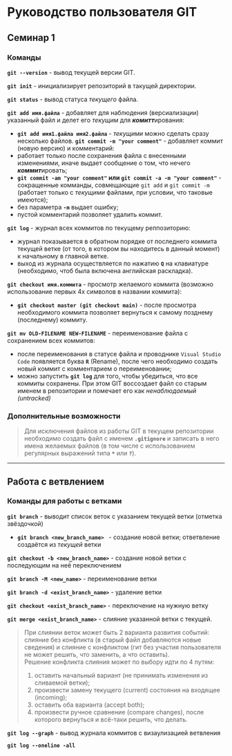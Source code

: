 # Руководство пользователя GIT
## Семинар 1
### Команды
**`git --version`** - вывод текущей версии GIT.

**`git init`** - инициализирует репозиторий в такущей директории.

**`git status`** - вывод статуса *текущего* файла.

**`git add имя.файла`** - добавляет для наблюдения (версиализации) указанный файл и делет его *текущим* для ***комитт***ирования:
* **`git add имя1.файла имя2.файла`** - *текущими* можно сделать сразу несколько файлов.
**`git commit -m "your comment"`** - добавляет коммит (новую версию) и комментарий:
* работает только после сохранения файла с внесенными изменениями, иначе выдает сообщение о том, что нечего ***коммит***ировать;
* **`git commit -am "your comment"` или `git commit -a -m "your comment"`** - сокращенные комманды, совмещающие `git add` и `git commit -m` (работает только с *текущими* файлами, при условии, что таковые имеются);
* без параметра **`-m`** выдает ошибку;
* пустой комментарий позволяет удалить коммит.  

**`git log`** - журнал всех коммитов по текущему реппозиторию:
* журнал показывается в обратном порядке от последнего коммита текущей ветке (от того, в котором вы находитесь в данный момент) к начальному в главной ветке.
* выход из журнала осуществляется по нажатию **`Q`** на клавиатуре (необходимо, чтоб была включена английская раскладка).  

**`git checkout имя.коммита`** - просмотр желаемого коммита (возможно использование первых 4х символов в названии коммита):
* **`git checkout master (git checkout main)`** - после просмотра необходимого коммита позволяет вернуться к самому позднему (последнему) коммиту.

**`git mv OLD-FILENAME NEW-FILENAME`** - переименование файла с сохранением всех коммитов:
* после переименования в статусе файла и проводнике `Visual Studio Code` появляется буква **`R`** (Rename), после чего необходимо создать новый коммит с комментарием о переименовании;
* можно запустить **`git log`** для того, чтобы убедиться, что все коммиты сохранены. При этом GIT воссоздает файл со старым именем в репозитории и помечает его как *ненаблюдаемый (untracked)*

### Дополнительные возможности
> Для исключения файлов из работы GIT в текущем репозитории необходимо создать файл с именем **`.gitignore`** и записать в него имена желаемых файлов (в том числе с использованием регулярных выражений типа **`*`** или **`?`**).

***

## Работа с ветвлением

### **Команды для работы с ветками**
**`git branch`** - выводит список веток с указанием текущей ветки (отметка звёздочкой)

* **`git branch <new_branch_name> `** - создание новой ветки; ответвление создаётся из *текущей* ветки

**`git checkout -b <new_branch_name>`** - создание новой ветки с последующим на неё переключением

**`git branch -M <new_name>`** - переименование ветки

**`git branch -d <exist_branch_name>`** - удаление ветки

**`git checkout <exist_branch_name>`** - переключение на нужную ветку

**`git merge <exist_branch_name>`** - слияние указанной ветки с текущей.
> При слиянии веток может быть 2 варианта развития событий: слияние без конфликта (в старый файл добавляются новые сведения) и слияние с конфликтом (гит без участия пользователя не может решить, что заменить, а что оставить).  
Решение конфликта слияния может по выбору идти по 4 путям:
>1. оставить начальный вариант (не принимать изменения из сливаемой ветки);
>2. произвести замену текущего (current) состояния на входящее (incoming);
>3. оставить оба варианта (accept both);
>4. произвести ручное сравнение (compare changes), после которого вернуться и всё-таки решить, что делать.

**`git log --graph`** - вывод журнала коммитов с визаулизацией ветвления

**`git log --oneline -all`**
